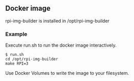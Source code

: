 ## Docker image

rpi-img-builder is installed in /opt/rpi-img-builder

### Example ###
Execute run.sh to run the docker image interactively.

```
$ run.sh
cd /opt/rpi-img-builder
make RPI=3
```

Use Docker Volumes to write the image to your filesystem.
